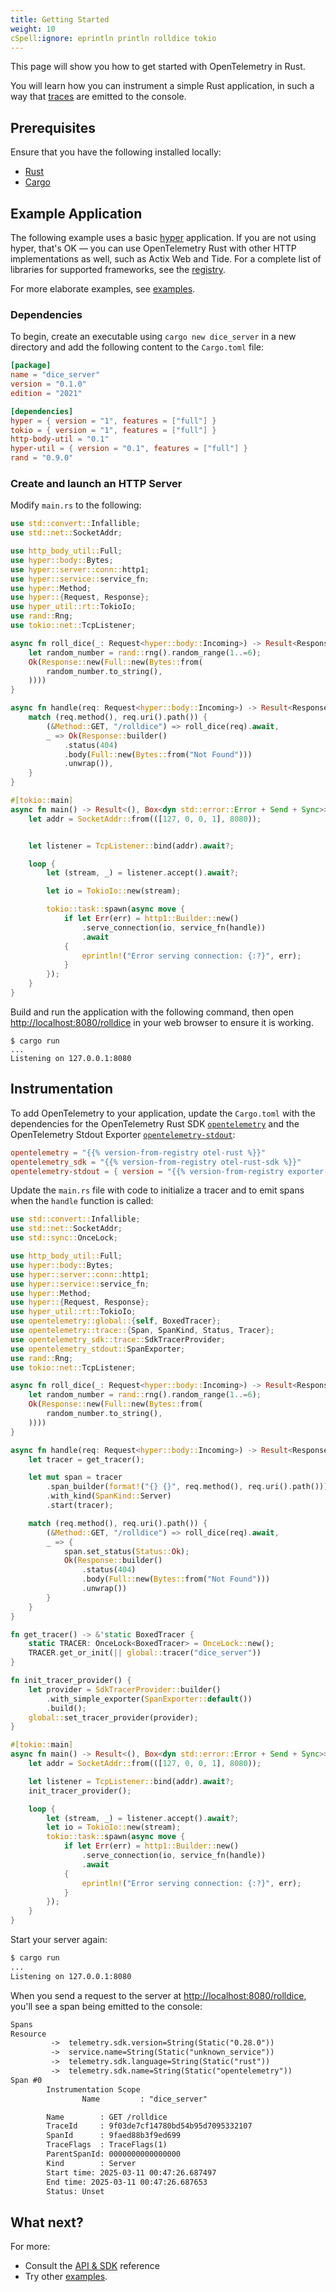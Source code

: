 ```yaml
---
title: Getting Started
weight: 10
cSpell:ignore: eprintln println rolldice tokio
---
```


This page will show you how to get started with OpenTelemetry in Rust.

You will learn how you can instrument a simple Rust application, in such a way
that [traces][] are emitted to the console.

## Prerequisites

Ensure that you have the following installed locally:

- [Rust](https://www.rust-lang.org/)
- [Cargo](https://doc.rust-lang.org/cargo/)

## Example Application

The following example uses a basic [hyper](https://hyper.rs/) application. If
you are not using hyper, that's OK — you can use OpenTelemetry Rust with other
HTTP implementations as well, such as Actix Web and Tide. For a complete list of
libraries for supported frameworks, see the
[registry](/ecosystem/registry/?component=instrumentation&language=rust).

For more elaborate examples, see [examples](/docs/languages/rust/examples/).

### Dependencies

To begin, create an executable using `cargo new dice_server` in a new directory and add the following
content to the `Cargo.toml` file:

```toml
[package]
name = "dice_server"
version = "0.1.0"
edition = "2021"

[dependencies]
hyper = { version = "1", features = ["full"] }
tokio = { version = "1", features = ["full"] }
http-body-util = "0.1"
hyper-util = { version = "0.1", features = ["full"] }
rand = "0.9.0"
```

### Create and launch an HTTP Server

Modify `main.rs` to the following:

```rust
use std::convert::Infallible;
use std::net::SocketAddr;

use http_body_util::Full;
use hyper::body::Bytes;
use hyper::server::conn::http1;
use hyper::service::service_fn;
use hyper::Method;
use hyper::{Request, Response};
use hyper_util::rt::TokioIo;
use rand::Rng;
use tokio::net::TcpListener;

async fn roll_dice(_: Request<hyper::body::Incoming>) -> Result<Response<Full<Bytes>>, Infallible> {
    let random_number = rand::rng().random_range(1..=6);
    Ok(Response::new(Full::new(Bytes::from(
        random_number.to_string(),
    ))))
}

async fn handle(req: Request<hyper::body::Incoming>) -> Result<Response<Full<Bytes>>, Infallible> {
    match (req.method(), req.uri().path()) {
        (&Method::GET, "/rolldice") => roll_dice(req).await,
        _ => Ok(Response::builder()
            .status(404)
            .body(Full::new(Bytes::from("Not Found")))
            .unwrap()),
    }
}

#[tokio::main]
async fn main() -> Result<(), Box<dyn std::error::Error + Send + Sync>> {
    let addr = SocketAddr::from(([127, 0, 0, 1], 8080));


    let listener = TcpListener::bind(addr).await?;

    loop {
        let (stream, _) = listener.accept().await?;

        let io = TokioIo::new(stream);

        tokio::task::spawn(async move {
            if let Err(err) = http1::Builder::new()
                .serve_connection(io, service_fn(handle))
                .await
            {
                eprintln!("Error serving connection: {:?}", err);
            }
        });
    }
}

```

Build and run the application with the following command, then open
<http://localhost:8080/rolldice> in your web browser to ensure it is working.

```console
$ cargo run
...
Listening on 127.0.0.1:8080
```

## Instrumentation

To add OpenTelemetry to your application, update the `Cargo.toml` with the
dependencies for the OpenTelemetry Rust SDK
[`opentelemetry`](https://crates.io/crates/opentelemetry) and the OpenTelemetry
Stdout Exporter
[`opentelemetry-stdout`](https://crates.io/crates/opentelemetry-stdout):

```toml
opentelemetry = "{{% version-from-registry otel-rust %}}"
opentelemetry_sdk = "{{% version-from-registry otel-rust-sdk %}}"
opentelemetry-stdout = { version = "{{% version-from-registry exporter-rust-stdout %}}", features = ["trace"] }
```

Update the `main.rs` file with code to initialize a tracer and to emit
spans when the `handle` function is called:

```rust
use std::convert::Infallible;
use std::net::SocketAddr;
use std::sync::OnceLock;

use http_body_util::Full;
use hyper::body::Bytes;
use hyper::server::conn::http1;
use hyper::service::service_fn;
use hyper::Method;
use hyper::{Request, Response};
use hyper_util::rt::TokioIo;
use opentelemetry::global::{self, BoxedTracer};
use opentelemetry::trace::{Span, SpanKind, Status, Tracer};
use opentelemetry_sdk::trace::SdkTracerProvider;
use opentelemetry_stdout::SpanExporter;
use rand::Rng;
use tokio::net::TcpListener;

async fn roll_dice(_: Request<hyper::body::Incoming>) -> Result<Response<Full<Bytes>>, Infallible> {
    let random_number = rand::rng().random_range(1..=6);
    Ok(Response::new(Full::new(Bytes::from(
        random_number.to_string(),
    ))))
}

async fn handle(req: Request<hyper::body::Incoming>) -> Result<Response<Full<Bytes>>, Infallible> {
    let tracer = get_tracer();

    let mut span = tracer
        .span_builder(format!("{} {}", req.method(), req.uri().path()))
        .with_kind(SpanKind::Server)
        .start(tracer);

    match (req.method(), req.uri().path()) {
        (&Method::GET, "/rolldice") => roll_dice(req).await,
        _ => {
            span.set_status(Status::Ok);
            Ok(Response::builder()
                .status(404)
                .body(Full::new(Bytes::from("Not Found")))
                .unwrap())
        }
    }
}

fn get_tracer() -> &'static BoxedTracer {
    static TRACER: OnceLock<BoxedTracer> = OnceLock::new();
    TRACER.get_or_init(|| global::tracer("dice_server"))
}

fn init_tracer_provider() {
    let provider = SdkTracerProvider::builder()
        .with_simple_exporter(SpanExporter::default())
        .build();
    global::set_tracer_provider(provider);
}

#[tokio::main]
async fn main() -> Result<(), Box<dyn std::error::Error + Send + Sync>> {
    let addr = SocketAddr::from(([127, 0, 0, 1], 8080));

    let listener = TcpListener::bind(addr).await?;
    init_tracer_provider();

    loop {
        let (stream, _) = listener.accept().await?;
        let io = TokioIo::new(stream);
        tokio::task::spawn(async move {
            if let Err(err) = http1::Builder::new()
                .serve_connection(io, service_fn(handle))
                .await
            {
                eprintln!("Error serving connection: {:?}", err);
            }
        });
    }
}
```

Start your server again:

```sh
$ cargo run
...
Listening on 127.0.0.1:8080
```

When you send a request to the server at <http://localhost:8080/rolldice>,
you'll see a span being emitted to the console:

```txt
Spans
Resource
         ->  telemetry.sdk.version=String(Static("0.28.0"))
         ->  service.name=String(Static("unknown_service"))
         ->  telemetry.sdk.language=String(Static("rust"))
         ->  telemetry.sdk.name=String(Static("opentelemetry"))
Span #0
        Instrumentation Scope
                Name         : "dice_server"

        Name        : GET /rolldice
        TraceId     : 9f03de7cf14780bd54b95d7095332107
        SpanId      : 9faed88b3f9ed699
        TraceFlags  : TraceFlags(1)
        ParentSpanId: 0000000000000000
        Kind        : Server
        Start time: 2025-03-11 00:47:26.687497
        End time: 2025-03-11 00:47:26.687653
        Status: Unset
```

## What next?

For more:

- Consult the [API & SDK](/docs/languages/rust/api/) reference
- Try other [examples](/docs/languages/rust/examples/).

[traces]: /docs/concepts/signals/traces/
